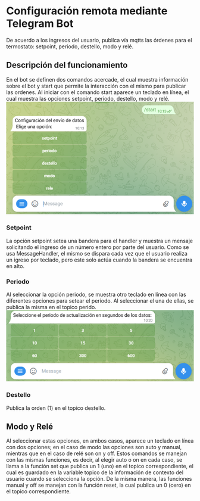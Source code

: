 # Configuración remota mediante Telegram Bot

De acuerdo a los ingresos del usuario, publíca vía mqtts las órdenes para el termostato: setpoint, periodo, destello, modo y relé.

## Descripción del funcionamiento
En el bot se definen dos comandos acercade, el cual muestra información sobre el bot y start que permite la interacción con el mismo para publicar las ordenes.
Al iniciar con el comando start aparece un teclado en línea, el cual muestra las opciones setpoint, periodo, destello, modo y relé.
![alt text](./images/image.png)

### Setpoint
La opción setpoint setea una bandera para el handler y muestra un mensaje solicitando el ingreso de un número entero por parte del usuario. Como se usa MessageHandler, el mismo se dispara cada vez que el usuario realiza un igreso por teclado, pero este solo actúa cuando la bandera se encuentra en alto.
### Periodo
Al seleccionar la opción periodo, se muestra otro teclado en línea con las diferentes opciones para setear el periodo. Al seleccionar el una de ellas, se publica la misma en el topico perido.
![alt text](./images/image-1.png)
### Destello
Publica la orden (1) en el topico destello.
## Modo y Relé
Al seleccionar estas opciones, en ambos casos, aparece un teclado en línea con dos opciones; en el caso de modo las opciones son auto y manual, mientras que en el caso de relé son on y off. Estos comandos se manejan con las mismas funciones, es decir, al elegir auto o on en cada caso, se llama a la función set que publica un 1 (uno) en el topico correspondiente, el cual es guardado en la variable topico de la información de contexto del usuario cuando se selecciona la opción. De la misma manera, las funciones manual y off se manejan con la función reset, la cual publica un 0 (cero) en el topico correspondiente.
